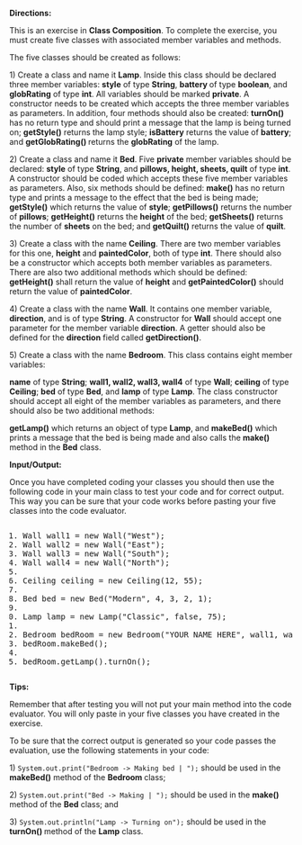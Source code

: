 <div data-purpose="safely-set-inner-html:rich-text-viewer:html" class="udlite-text-sm rt-scaffolding"><p><strong>Directions:</strong></p><p>This is an exercise in <strong>Class Composition</strong>. To complete the exercise, you must create five classes with associated member variables and methods.</p><p>The five classes should be created as follows:</p><p>1) Create a class and name it <strong>Lamp</strong>. Inside this class should be declared three member variables: <strong>style</strong> of type <strong>String</strong>, <strong>battery </strong>of type <strong>boolean</strong>, and <strong>globRating</strong> of type <strong>int</strong>. All variables should be marked <strong>private</strong>. A constructor needs to be created which accepts the three member variables as parameters. In addition, four methods should also be created: <strong>turnOn()</strong> has no return type and should print a message that the lamp is being turned on; <strong>getStyle()</strong> returns the lamp style; <strong>isBattery</strong> returns the value of <strong>battery</strong>; and <strong>getGlobRating() </strong>returns the <strong>globRating</strong> of the lamp.</p><p>2) Create a class and name it <strong>Bed</strong>. Five <strong>private</strong> member variables should be declared: <strong>style</strong> of type <strong>String</strong>, and <strong>pillows, height, sheets, quilt</strong> of type <strong>int</strong>. A constructor should be coded which accepts these five member variables as parameters. Also, six methods should be defined: <strong>make()</strong> has no return type and prints a message to the effect that the bed is being made; <strong>getStyle()</strong> which returns the value of <strong>style</strong>; <strong>getPillows()</strong> returns the number of <strong>pillows</strong>; <strong>getHeight()</strong> returns the <strong>height</strong> of the bed; <strong>getSheets()</strong> returns the number of <strong>sheets</strong> on the bed; and <strong>getQuilt()</strong> returns the value of <strong>quilt</strong>.</p><p>3) Create a class with the name <strong>Ceiling</strong>. There are two member variables for this one, <strong>height</strong> and <strong>paintedColor</strong>, both of type <strong>int</strong>. There should also be a constructor which accepts both member variables as parameters. There are also two additional methods which should be defined: <strong>getHeight()</strong> shall return the value of <strong>height</strong> and <strong>getPaintedColor()</strong> should return the value of <strong>paintedColor</strong>.</p><p>4) Create a class with the name <strong>Wall</strong>. It contains one member variable, <strong>direction</strong>, and is of type <strong>String</strong>. A constructor for <strong>Wall</strong> should accept one parameter for the member variable <strong>direction</strong>. A getter should also be defined for the <strong>direction</strong> field called <strong>getDirection()</strong>.</p><p>5) Create a class with the name <strong>Bedroom</strong>. This class contains eight member variables:</p><p><strong>name</strong> of type <strong>String</strong>; <strong>wall1, wall2, wall3, wall4</strong> of type <strong>Wall</strong>; <strong>ceiling</strong> of type <strong>Ceiling</strong>; <strong>bed</strong> of type <strong>Bed</strong>, and <strong>lamp</strong> of type <strong>Lamp</strong>. The class constructor should accept all eight of the member variables as parameters, and there should also be two additional methods: </p><p><strong>getLamp()</strong> which returns an object of type <strong>Lamp</strong>, and <strong>makeBed()</strong> which prints a message that the bed is being made and also calls the <strong>make()</strong> method in the <strong>Bed</strong> class. </p><p><strong>Input/Output:</strong></p><p>Once you have completed coding your classes you should then use the following code in your main class to test your code and for correct output. This way you can be sure that your code works before pasting your five classes into the code evaluator.</p><div class="ud-component--base-components--code-block"><div><pre class="prettyprint linenums prettyprinted" role="presentation" style=""><ol class="linenums"><li class="L0"><span class="typ">Wall</span><span class="pln"> wall1 </span><span class="pun">=</span><span class="pln"> </span><span class="kwd">new</span><span class="pln"> </span><span class="typ">Wall</span><span class="pun">(</span><span class="str">"West"</span><span class="pun">);</span></li><li class="L1"><span class="typ">Wall</span><span class="pln"> wall2 </span><span class="pun">=</span><span class="pln"> </span><span class="kwd">new</span><span class="pln"> </span><span class="typ">Wall</span><span class="pun">(</span><span class="str">"East"</span><span class="pun">);</span></li><li class="L2"><span class="typ">Wall</span><span class="pln"> wall3 </span><span class="pun">=</span><span class="pln"> </span><span class="kwd">new</span><span class="pln"> </span><span class="typ">Wall</span><span class="pun">(</span><span class="str">"South"</span><span class="pun">);</span></li><li class="L3"><span class="typ">Wall</span><span class="pln"> wall4 </span><span class="pun">=</span><span class="pln"> </span><span class="kwd">new</span><span class="pln"> </span><span class="typ">Wall</span><span class="pun">(</span><span class="str">"North"</span><span class="pun">);</span></li><li class="L4"><span class="pln">&nbsp;</span></li><li class="L5"><span class="typ">Ceiling</span><span class="pln"> ceiling </span><span class="pun">=</span><span class="pln"> </span><span class="kwd">new</span><span class="pln"> </span><span class="typ">Ceiling</span><span class="pun">(</span><span class="lit">12</span><span class="pun">,</span><span class="pln"> </span><span class="lit">55</span><span class="pun">);</span></li><li class="L6"><span class="pln">&nbsp;</span></li><li class="L7"><span class="typ">Bed</span><span class="pln"> bed </span><span class="pun">=</span><span class="pln"> </span><span class="kwd">new</span><span class="pln"> </span><span class="typ">Bed</span><span class="pun">(</span><span class="str">"Modern"</span><span class="pun">,</span><span class="pln"> </span><span class="lit">4</span><span class="pun">,</span><span class="pln"> </span><span class="lit">3</span><span class="pun">,</span><span class="pln"> </span><span class="lit">2</span><span class="pun">,</span><span class="pln"> </span><span class="lit">1</span><span class="pun">);</span></li><li class="L8"><span class="pln">&nbsp;</span></li><li class="L9"><span class="typ">Lamp</span><span class="pln"> lamp </span><span class="pun">=</span><span class="pln"> </span><span class="kwd">new</span><span class="pln"> </span><span class="typ">Lamp</span><span class="pun">(</span><span class="str">"Classic"</span><span class="pun">,</span><span class="pln"> </span><span class="kwd">false</span><span class="pun">,</span><span class="pln"> </span><span class="lit">75</span><span class="pun">);</span></li><li class="L0"><span class="pln">&nbsp;</span></li><li class="L1"><span class="typ">Bedroom</span><span class="pln"> bedRoom </span><span class="pun">=</span><span class="pln"> </span><span class="kwd">new</span><span class="pln"> </span><span class="typ">Bedroom</span><span class="pun">(</span><span class="str">"YOUR NAME HERE"</span><span class="pun">,</span><span class="pln"> wall1</span><span class="pun">,</span><span class="pln"> wall2</span><span class="pun">,</span><span class="pln"> wall3</span><span class="pun">,</span><span class="pln"> wall4</span><span class="pun">,</span><span class="pln"> ceiling</span><span class="pun">,</span><span class="pln">bed</span><span class="pun">,</span><span class="pln"> lamp</span><span class="pun">);</span></li><li class="L2"><span class="pln">bedRoom</span><span class="pun">.</span><span class="pln">makeBed</span><span class="pun">();</span></li><li class="L3"><span class="pln">&nbsp;</span></li><li class="L4"><span class="pln">bedRoom</span><span class="pun">.</span><span class="pln">getLamp</span><span class="pun">().</span><span class="pln">turnOn</span><span class="pun">();</span></li></ol></pre></div></div><p><strong>Tips:</strong></p><p>Remember that after testing you will not put your main method into the code evaluator. You will only paste in your five classes you have created in the exercise.</p><p>To be sure that the correct output is generated so your code passes the evaluation, use the following statements in your code:</p><p>1) <code>System.out.print("Bedroom -&gt; Making bed | ");</code> should be used in the <strong>makeBed()</strong> method of the <strong>Bedroom </strong>class;</p><p>2) <code>System.out.print("Bed -&gt; Making | ");</code> should be used in the <strong>make()</strong> method of the <strong>Bed</strong> class; and</p><p>3) <code>System.out.println("Lamp -&gt; Turning on");</code> should be used in the <strong>turnOn() </strong>method of the <strong>Lamp</strong> class.</p></div>
